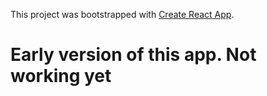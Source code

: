 This project was bootstrapped with [Create React App](https://github.com/facebook/create-react-app).

<h1>Early version of this app. Not working yet</h1>